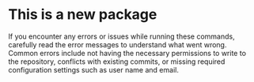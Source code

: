 # This is a new package
If you encounter any errors or issues while running these commands, carefully read the error messages to understand what went wrong. Common errors include not having the necessary permissions to write to the repository, conflicts with existing commits, or missing required configuration settings such as user name and email.